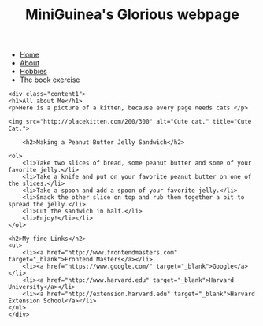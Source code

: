 <!DOCTYPE html>
<html lang="en">
<head>
    <meta charset="UTF-8">
    <meta name="viewport" content="width=device-width, initial-scale=1.0">
    <title>My first webpage</title>
    <link href="https://fonts.googleapis.com/css2?family=Indie+Flower&display=swap" rel="stylesheet">
    <link href="css/style.css" rel="stylesheet">
</head>
<body>
    <div class="wrapper">
        <header>
            <h1>MiniGuinea's Glorious webpage</h1>
        </header>
    <nav>    
        <ul>   
            <li><a href="index.html">Home</a></li>
            <li><a href="about.html">About</a></li>
            <li><a href="hobbies.html">Hobbies</a></li>
            <li><a href="bookexercise.html">The book exercise</a></li>
        </ul>   
    </nav>

    <div class="content1">
    <h1>All about Me</h1>
    <p>Here is a picture of a kitten, because every page needs cats.</p>

    <img src="http://placekitten.com/200/300" alt="Cute cat." title="Cute Cat.">

        <h2>Making a Peanut Butter Jelly Sandwich</h2>

    <ol>
        <li>Take two slices of bread, some peanut butter and some of your favorite jelly.</li>
        <li>Take a knife and put on your favorite peanut butter on one of the slices.</li>
        <li>Take a spoon and add a spoon of your favorite jelly.</li>
        <li>Smack the other slice on top and rub them together a bit to spread the jelly.</li>
        <li>Cut the sandwich in half.</li>
        <li>Enjoy!</li></li>
    </ol>

    <h2>My fine Links</h2>
    <ul>
        <li><a href="http://www.frontendmasters.com" target="_blank">Frontend Masters</a></li>
        <li><a href="https://www.google.com/" target="_blank">Google</a></li>
        <li><a href="http://www.harvard.edu" target="_blank">Harvard University</a></li>
        <li><a href="http://extension.harvard.edu" target="_blank">Harvard Extension School</a></li>
    </ul>
    </div>
</div>
</body>
</html>